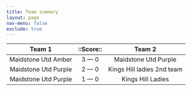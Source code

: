 ```yaml
---
title: Team summary
layout: page
nav-menu: false
exclude: true
---
```




|        Team 1        |  ::Score::  |           Team 2           |
|:--------------------:|:-----------:|:--------------------------:|
| Maidstone Utd Amber  | 3 &mdash; 0 |    Maidstone Utd Purple    |
| Maidstone Utd Purple | 2 &mdash; 0 | Kings Hill ladies 2nd team |
| Maidstone Utd Purple | 1 &mdash; 0 |     Kings Hill Ladies      |

 <br /><br /><br />
